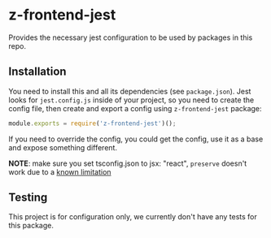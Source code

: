 # z-frontend-jest

Provides the necessary jest configuration to be used by packages in this repo.

## Installation

You need to install this and all its dependencies (see `package.json`). Jest looks for `jest.config.js` inside of your project, so you need to create the config file, then create and export a config using `z-frontend-jest` package:

```js
module.exports = require('z-frontend-jest')();
```

If you need to override the config, you could get the config, use it as a base and expose something different. 

**NOTE**: make sure you set tsconfig.json to jsx: "react", `preserve` doesn't work due to a [known limitation](https://www.npmjs.com/package/ts-jest#known-limitations-for-ts-compiler-options)

## Testing

This project is for configuration only, we currently don't have any tests for this package. 
